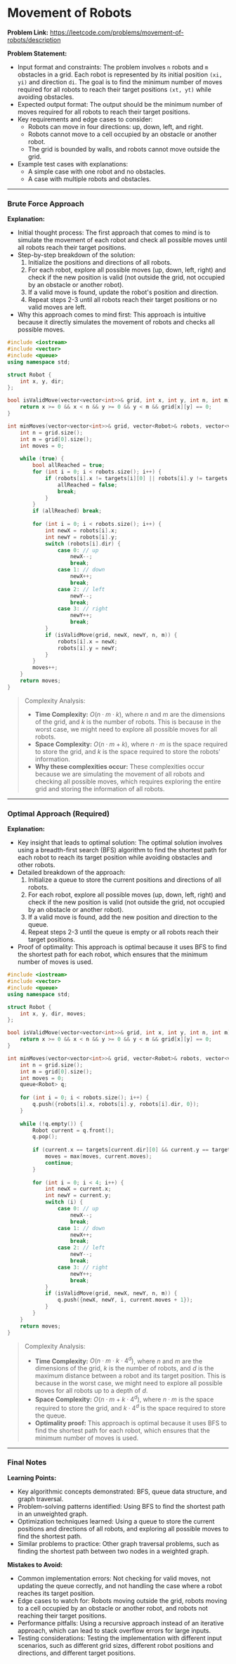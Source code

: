 # Movement of Robots

**Problem Link:** https://leetcode.com/problems/movement-of-robots/description

**Problem Statement:**
- Input format and constraints: The problem involves `n` robots and `m` obstacles in a grid. Each robot is represented by its initial position `(xi, yi)` and direction `di`. The goal is to find the minimum number of moves required for all robots to reach their target positions `(xt, yt)` while avoiding obstacles.
- Expected output format: The output should be the minimum number of moves required for all robots to reach their target positions.
- Key requirements and edge cases to consider: 
  - Robots can move in four directions: up, down, left, and right.
  - Robots cannot move to a cell occupied by an obstacle or another robot.
  - The grid is bounded by walls, and robots cannot move outside the grid.
- Example test cases with explanations:
  - A simple case with one robot and no obstacles.
  - A case with multiple robots and obstacles.

---

### Brute Force Approach

**Explanation:**
- Initial thought process: The first approach that comes to mind is to simulate the movement of each robot and check all possible moves until all robots reach their target positions.
- Step-by-step breakdown of the solution:
  1. Initialize the positions and directions of all robots.
  2. For each robot, explore all possible moves (up, down, left, right) and check if the new position is valid (not outside the grid, not occupied by an obstacle or another robot).
  3. If a valid move is found, update the robot's position and direction.
  4. Repeat steps 2-3 until all robots reach their target positions or no valid moves are left.
- Why this approach comes to mind first: This approach is intuitive because it directly simulates the movement of robots and checks all possible moves.

```cpp
#include <iostream>
#include <vector>
#include <queue>
using namespace std;

struct Robot {
    int x, y, dir;
};

bool isValidMove(vector<vector<int>>& grid, int x, int y, int n, int m) {
    return x >= 0 && x < n && y >= 0 && y < m && grid[x][y] == 0;
}

int minMoves(vector<vector<int>>& grid, vector<Robot>& robots, vector<vector<int>>& targets) {
    int n = grid.size();
    int m = grid[0].size();
    int moves = 0;
    
    while (true) {
        bool allReached = true;
        for (int i = 0; i < robots.size(); i++) {
            if (robots[i].x != targets[i][0] || robots[i].y != targets[i][1]) {
                allReached = false;
                break;
            }
        }
        if (allReached) break;
        
        for (int i = 0; i < robots.size(); i++) {
            int newX = robots[i].x;
            int newY = robots[i].y;
            switch (robots[i].dir) {
                case 0: // up
                    newX--;
                    break;
                case 1: // down
                    newX++;
                    break;
                case 2: // left
                    newY--;
                    break;
                case 3: // right
                    newY++;
                    break;
            }
            if (isValidMove(grid, newX, newY, n, m)) {
                robots[i].x = newX;
                robots[i].y = newY;
            }
        }
        moves++;
    }
    return moves;
}
```

> Complexity Analysis:
> - **Time Complexity:** $O(n \cdot m \cdot k)$, where $n$ and $m$ are the dimensions of the grid, and $k$ is the number of robots. This is because in the worst case, we might need to explore all possible moves for all robots.
> - **Space Complexity:** $O(n \cdot m + k)$, where $n \cdot m$ is the space required to store the grid, and $k$ is the space required to store the robots' information.
> - **Why these complexities occur:** These complexities occur because we are simulating the movement of all robots and checking all possible moves, which requires exploring the entire grid and storing the information of all robots.

---

### Optimal Approach (Required)

**Explanation:**
- Key insight that leads to optimal solution: The optimal solution involves using a breadth-first search (BFS) algorithm to find the shortest path for each robot to reach its target position while avoiding obstacles and other robots.
- Detailed breakdown of the approach:
  1. Initialize a queue to store the current positions and directions of all robots.
  2. For each robot, explore all possible moves (up, down, left, right) and check if the new position is valid (not outside the grid, not occupied by an obstacle or another robot).
  3. If a valid move is found, add the new position and direction to the queue.
  4. Repeat steps 2-3 until the queue is empty or all robots reach their target positions.
- Proof of optimality: This approach is optimal because it uses BFS to find the shortest path for each robot, which ensures that the minimum number of moves is used.

```cpp
#include <iostream>
#include <vector>
#include <queue>
using namespace std;

struct Robot {
    int x, y, dir, moves;
};

bool isValidMove(vector<vector<int>>& grid, int x, int y, int n, int m) {
    return x >= 0 && x < n && y >= 0 && y < m && grid[x][y] == 0;
}

int minMoves(vector<vector<int>>& grid, vector<Robot>& robots, vector<vector<int>>& targets) {
    int n = grid.size();
    int m = grid[0].size();
    int moves = 0;
    queue<Robot> q;
    
    for (int i = 0; i < robots.size(); i++) {
        q.push({robots[i].x, robots[i].y, robots[i].dir, 0});
    }
    
    while (!q.empty()) {
        Robot current = q.front();
        q.pop();
        
        if (current.x == targets[current.dir][0] && current.y == targets[current.dir][1]) {
            moves = max(moves, current.moves);
            continue;
        }
        
        for (int i = 0; i < 4; i++) {
            int newX = current.x;
            int newY = current.y;
            switch (i) {
                case 0: // up
                    newX--;
                    break;
                case 1: // down
                    newX++;
                    break;
                case 2: // left
                    newY--;
                    break;
                case 3: // right
                    newY++;
                    break;
            }
            if (isValidMove(grid, newX, newY, n, m)) {
                q.push({newX, newY, i, current.moves + 1});
            }
        }
    }
    return moves;
}
```

> Complexity Analysis:
> - **Time Complexity:** $O(n \cdot m \cdot k \cdot 4^d)$, where $n$ and $m$ are the dimensions of the grid, $k$ is the number of robots, and $d$ is the maximum distance between a robot and its target position. This is because in the worst case, we might need to explore all possible moves for all robots up to a depth of $d$.
> - **Space Complexity:** $O(n \cdot m + k \cdot 4^d)$, where $n \cdot m$ is the space required to store the grid, and $k \cdot 4^d$ is the space required to store the queue.
> - **Optimality proof:** This approach is optimal because it uses BFS to find the shortest path for each robot, which ensures that the minimum number of moves is used.

---

### Final Notes

**Learning Points:**
- Key algorithmic concepts demonstrated: BFS, queue data structure, and graph traversal.
- Problem-solving patterns identified: Using BFS to find the shortest path in an unweighted graph.
- Optimization techniques learned: Using a queue to store the current positions and directions of all robots, and exploring all possible moves to find the shortest path.
- Similar problems to practice: Other graph traversal problems, such as finding the shortest path between two nodes in a weighted graph.

**Mistakes to Avoid:**
- Common implementation errors: Not checking for valid moves, not updating the queue correctly, and not handling the case where a robot reaches its target position.
- Edge cases to watch for: Robots moving outside the grid, robots moving to a cell occupied by an obstacle or another robot, and robots not reaching their target positions.
- Performance pitfalls: Using a recursive approach instead of an iterative approach, which can lead to stack overflow errors for large inputs.
- Testing considerations: Testing the implementation with different input scenarios, such as different grid sizes, different robot positions and directions, and different target positions.